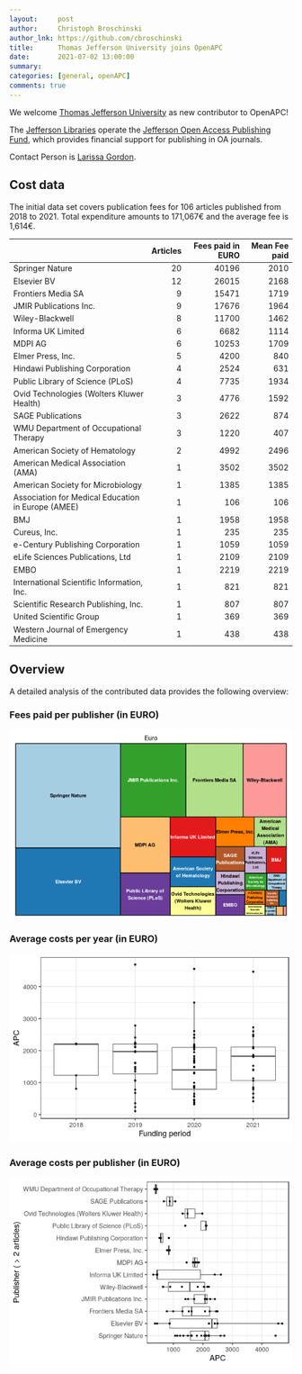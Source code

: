 ```yaml
---
layout:     post
author:     Christoph Broschinski
author_lnk: https://github.com/cbroschinski
title:      Thomas Jefferson University joins OpenAPC
date:       2021-07-02 13:00:00
summary:    
categories: [general, openAPC]
comments: true
---
```





We welcome [Thomas Jefferson University](http://www.jefferson.edu/) as new contributor to OpenAPC!

The [Jefferson Libraries](https://library.jefferson.edu/) operate the [Jefferson Open Access Publishing Fund](https://library.jefferson.edu/pub/open_access.cfm), which provides financial support for publishing in OA journals.

Contact Person is [Larissa Gordon](mailto:Larissa.Gordon@jefferson.edu).

## Cost data



The initial data set covers publication fees for 106 articles published from 2018 to 2021. Total expenditure amounts to 171,067€ and the average fee is 1,614€.


|                                                   | Articles| Fees paid in EURO| Mean Fee paid|
|:--------------------------------------------------|--------:|-----------------:|-------------:|
|Springer Nature                                    |       20|             40196|          2010|
|Elsevier BV                                        |       12|             26015|          2168|
|Frontiers Media SA                                 |        9|             15471|          1719|
|JMIR Publications Inc.                             |        9|             17676|          1964|
|Wiley-Blackwell                                    |        8|             11700|          1462|
|Informa UK Limited                                 |        6|              6682|          1114|
|MDPI AG                                            |        6|             10253|          1709|
|Elmer Press, Inc.                                  |        5|              4200|           840|
|Hindawi Publishing Corporation                     |        4|              2524|           631|
|Public Library of Science (PLoS)                   |        4|              7735|          1934|
|Ovid Technologies (Wolters Kluwer Health)          |        3|              4776|          1592|
|SAGE Publications                                  |        3|              2622|           874|
|WMU Department of Occupational Therapy             |        3|              1220|           407|
|American Society of Hematology                     |        2|              4992|          2496|
|American Medical Association (AMA)                 |        1|              3502|          3502|
|American Society for Microbiology                  |        1|              1385|          1385|
|Association for Medical Education in Europe (AMEE) |        1|               106|           106|
|BMJ                                                |        1|              1958|          1958|
|Cureus, Inc.                                       |        1|               235|           235|
|e-Century Publishing Corporation                   |        1|              1059|          1059|
|eLife Sciences Publications, Ltd                   |        1|              2109|          2109|
|EMBO                                               |        1|              2219|          2219|
|International Scientific Information, Inc.         |        1|               821|           821|
|Scientific Research Publishing, Inc.               |        1|               807|           807|
|United Scientific Group                            |        1|               369|           369|
|Western Journal of Emergency Medicine              |        1|               438|           438|

## Overview

A detailed analysis of the contributed data provides the following overview:

### Fees paid per publisher (in EURO)

![plot of chunk tree_jefferson_2021_07_02_full](/figure/tree_jefferson_2021_07_02_full-1.png)

###  Average costs per year (in EURO)

![plot of chunk box_jefferson_2021_07_02_year_full](/figure/box_jefferson_2021_07_02_year_full-1.png)

###  Average costs per publisher (in EURO)

![plot of chunk box_jefferson_2021_07_02_publisher_full](/figure/box_jefferson_2021_07_02_publisher_full-1.png)
